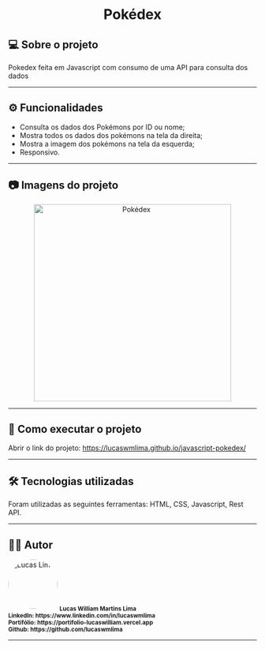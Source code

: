 <h1 align="center">
    Pokédex
</h1>

## 💻 Sobre o projeto

<p>Pokedex feita em Javascript com consumo de uma API para consulta dos dados</p>

---

## ⚙️ Funcionalidades

- Consulta os dados dos Pokémons por ID ou nome;
- Mostra todos os dados dos pokémons na tela da direita;
- Mostra a imagem dos pokémons na tela da esquerda;
- Responsivo.

---

## 📷 Imagens do projeto

<p align="center" style="display: flex; align-items: flex-start; justify-content: center;">
  <img alt="Pokédex" title="Imagem - Pokédex, Pikachu" src="assets/github-images/pokedex-1.jpg" width="400px">
</p>

---

## 🚀 Como executar o projeto

Abrir o link do projeto: https://lucaswmlima.github.io/javascript-pokedex/

---

## 🛠 Tecnologias utilizadas

Foram utilizadas as seguintes ferramentas: HTML, CSS, Javascript, Rest API.

---

## 👨‍💻 Autor
 <img style="border-radius: 50%;" src="https://avatars.githubusercontent.com/u/82186618?v=4" width="100px;" alt="Lucas Lima"/>
 <sub><b>Lucas William Martins Lima</b></sub><br>
 <sub><b>LinkedIn: https://www.linkedin.com/in/lucaswmlima</b></sub><br>
 <sub><b>Portifólio: https://portifolio-lucaswilliam.vercel.app</b></sub><br>
 <sub><b>Github: https://github.com/lucaswmlima</b></sub> 
 
---
